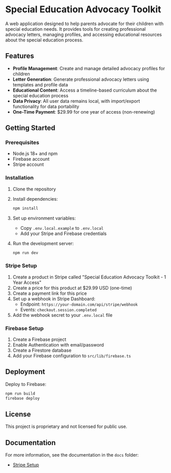 # Special Education Advocacy Toolkit

A web application designed to help parents advocate for their children with special education needs. It provides tools for creating professional advocacy letters, managing profiles, and accessing educational resources about the special education process.

## Features

- **Profile Management**: Create and manage detailed advocacy profiles for children
- **Letter Generation**: Generate professional advocacy letters using templates and profile data
- **Educational Content**: Access a timeline-based curriculum about the special education process
- **Data Privacy**: All user data remains local, with import/export functionality for data portability
- **One-Time Payment**: $29.99 for one year of access (non-renewing)

## Getting Started

### Prerequisites

- Node.js 18+ and npm
- Firebase account
- Stripe account

### Installation

1. Clone the repository
2. Install dependencies:
   ```bash
   npm install
   ```
3. Set up environment variables:
   - Copy `.env.local.example` to `.env.local`
   - Add your Stripe and Firebase credentials

4. Run the development server:
   ```bash
   npm run dev
   ```

### Stripe Setup

1. Create a product in Stripe called "Special Education Advocacy Toolkit - 1 Year Access"
2. Create a price for this product at $29.99 USD (one-time)
3. Create a payment link for this price
4. Set up a webhook in Stripe Dashboard:
   - Endpoint: `https://your-domain.com/api/stripe/webhook`
   - Events: `checkout.session.completed`
5. Add the webhook secret to your `.env.local` file

### Firebase Setup

1. Create a Firebase project
2. Enable Authentication with email/password
3. Create a Firestore database
4. Add your Firebase configuration to `src/lib/firebase.ts`

## Deployment

Deploy to Firebase:

```bash
npm run build
firebase deploy
```

## License

This project is proprietary and not licensed for public use.

## Documentation

For more information, see the documentation in the `docs` folder:
- [Stripe Setup](docs/stripe-setup.md)